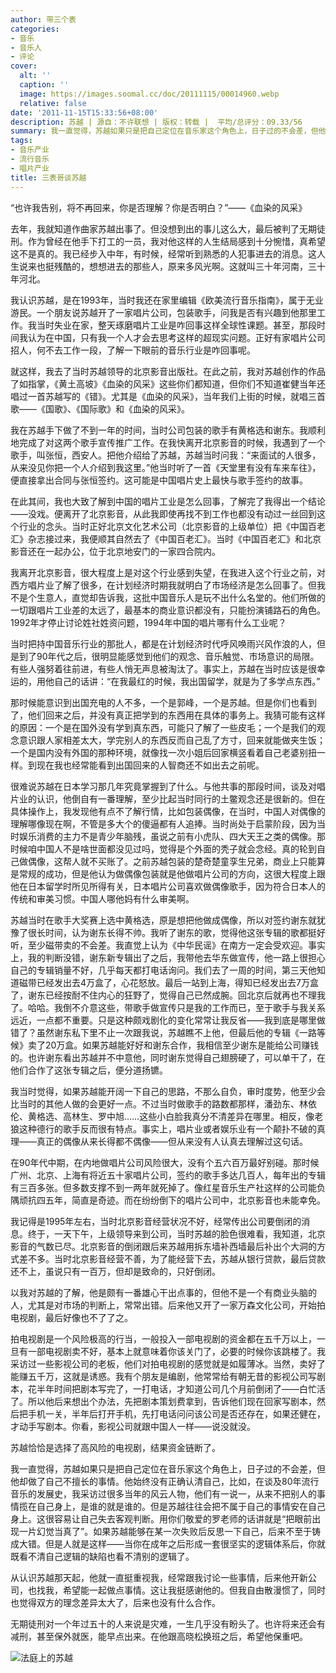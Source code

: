 ```yaml
---
author: 带三个表
categories:
- 音乐
- 音乐人
- 评论
cover:
  alt: ''
  caption: ''
  image: https://images.soomal.cc/doc/20111115/00014960.webp
  relative: false
date: '2011-11-15T15:33:56+08:00'
description: 苏越 | 源自：不许联想 | 版权：转载 |  平均/总评分：09.33/56
summary: 我一直觉得，苏越如果只是把自己定位在音乐家这个角色上，日子过的不会差，但他却做了自己不擅长的事情。他始终没有正确认清自己，比如，在谈及80年流行音乐的发展史，我采访过很多当年的风云人物，他们有一说一，从来不把别人的事情揽在自己身上，是谁的就是谁的。但是苏越往往会把不属于自己的事情安在自己身上。这很容易让自己失去客观判断……
tags:
- 音乐产业
- 流行音乐
- 唱片产业
title: 三表哥谈苏越
---
```


“也许我告别，将不再回来，你是否理解？你是否明白？”――《血染的风采》

去年，我就知道作曲家苏越出事了。但没想到出的事儿这么大，最后被判了无期徒刑。作为曾经在他手下打工的一员，我对他这样的人生结局感到十分惋惜，真希望这不是真的。我已经步入中年，有时候，经常听到熟悉的人犯事进去的消息。这人生说来也挺残酷的，想想进去的那些人，原来多风光啊。这就叫三十年河南，三十年河北。

我认识苏越，是在1993年，当时我还在家里编辑《欧美流行音乐指南》，属于无业游民。一个朋友说苏越开了一家唱片公司，包装歌手，问我是否有兴趣到他那里工作。我当时失业在家，整天琢磨唱片工业是咋回事这样全球性课题。甚至，那段时间我认为在中国，只有我一个人才会去思考这样的超现实问题。正好有家唱片公司招人，何不去工作一段，了解一下眼前的音乐行业是咋回事呢。

就这样，我去了当时苏越领导的北京影音出版社。在此之前，我对苏越创作的作品了如指掌，《黄土高坡》《血染的风采》这些你们都知道，但你们不知道崔健当年还唱过一首苏越写的《错》。尤其是《血染的风采》，当年我们上街的时候，就唱三首歌――《国歌》、《国际歌》和《血染的风采》。

我在苏越手下做了不到一年的时间，当时公司包装的歌手有黄格选和谢东。我顺利地完成了对这两个歌手宣传推广工作。在我快离开北京影音的时候，我遇到了一个歌手，叫张恒，西安人。把他介绍给了苏越，苏越当时问我：“来面试的人很多，从来没见你把一个人介绍到我这里。”他当时听了一首《天堂里有没有车来车往》，便直接拿出合同与张恒签约。这可能是中国唱片史上最快与歌手签约的故事。

在此其间，我也大致了解到中国的唱片工业是怎么回事，了解完了我得出一个结论――没戏。便离开了北京影音，从此我即使再找不到工作也都没有动过一丝回到这个行业的念头。当时正好北京文化艺术公司（北京影音的上级单位）把《中国百老汇》杂志接过来，我便顺其自然去了《中国百老汇》。当时《中国百老汇》和北京影音还在一起办公，位于北京地安门的一家四合院内。

我离开北京影音，很大程度上是对这个行业感到失望，在我进入这个行业之前，对西方唱片业了解了很多，在计划经济时期我就明白了市场经济是怎么回事了。但我不是个生意人，直觉却告诉我，这批中国音乐人是玩不出什么名堂的。他们所做的一切跟唱片工业差的太远了，最基本的商业意识都没有，只能扮演铺路石的角色。1992年才停止讨论姓社姓资问题，1994年中国的唱片哪有什么工业呢？

当时把持中国音乐行业的那批人，都是在计划经济时代呼风唤雨兴风作浪的人，但是到了90年代之后，很明显能感觉到他们的观念、音乐触觉、市场意识的局限。有些人强努着往前进，有些人悄无声息被淘汰了。事实上，苏越在当时应该是很幸运的，用他自己的话讲：“在我最红的时候，我出国留学，就是为了多学点东西。”

那时候能意识到出国充电的人不多，一个是郭峰，一个是苏越。但是你们也看到了，他们回来之后，并没有真正把学到的东西用在具体的事务上。我猜可能有这样的原因：一个是在国外没有学到真东西，可能只了解了一些皮毛；一个是我们的观念意识跟人家相差太大，学完别人的东西反而自己乱了方寸，回来就能做夹生饭；一个是国内没有外国的那种环境，就像找一次小姐后回家横竖看着自己老婆别扭一样。到现在我也经常能看到出国回来的人智商还不如出去之前呢。

很难说苏越在日本学习那几年究竟掌握到了什么。与他共事的那段时间，谈及对唱片业的认识，他倒自有一番理解，至少比起当时同行的土鳖观念还是很新的。但在具体操作上，我发现他有点不了解行情，比如包装偶像，在当时，中国人对偶像的理解哪像现在啊，不管是多大个的傻逼都有人追捧。当时尚处于启蒙阶段，因为当时娱乐消费的主力不是青少年脑残，虽说之前有小虎队、四大天王之类的偶像。那时候咱中国人不是啥世面都没见过吗，觉得是个外面的秃子就会念经。真的轮到自己做偶像，这帮人就不买账了。之前苏越包装的楚奇楚童孪生兄弟，商业上只能算是常规的成功，但是他认为做偶像包装就是他做唱片公司的方向，这很大程度上跟他在日本留学时所见所得有关，日本唱片公司喜欢做偶像歌手，因为符合日本人的传统和审美习惯。中国人哪他妈有什么审美啊。

苏越当时在歌手大奖赛上选中黄格选，原是想把他做成偶像，所以对签约谢东就犹豫了很长时间，认为谢东长得不帅。我听了谢东的歌，觉得他这张专辑的歌都挺好听，至少磁带卖的不会差。我直觉上认为《中华民谣》在南方一定会受欢迎。事实上，我的判断没错，谢东新专辑出了之后，我带他去华东做宣传，他一路上很担心自己的专辑销量不好，几乎每天都打电话询问。我们去了一周的时间，第三天他知道磁带已经发出去4万盒了，心花怒放。最后一站到上海，得知已经发出去7万盒了，谢东已经按耐不住内心的狂野了，觉得自己已然成腕。回北京后就再也不理我了。哈哈。我倒不介意这些，带歌手做宣传只是我的工作而已，至于歌手与我关系远近，一点都不重要。只是这种颇戏剧化的变化常常让我反省――我到底是哪里做错了？虽然谢东私下里不止一次跟我说，苏越瞧不上他，但最后他的专辑《一路等候》卖了20万盒。如果苏越能好好和谢东合作，我相信至少谢东是能给公司赚钱的。也许谢东看出苏越并不中意他，同时谢东觉得自己翅膀硬了，可以单干了，在他们合作了这张专辑之后，便分道扬镳。

我当时觉得，如果苏越能开阔一下自己的思路，不那么自负，审时度势，他至少会比当时的其他人做的会更好一点。不过当时做歌手的路数都那样，潘劲东、林依伦、黄格选、高林生、罗中旭……这些小白脸我真分不清差异在哪里。相反，像老狼这种德行的歌手反而很有特点。事实上，唱片业或者娱乐业有一个颠扑不破的真理――真正的偶像从来长得都不偶像――但从来没有人认真去理解过这句话。

在90年代中期，在内地做唱片公司风险很大，没有个五六百万最好别碰。那时候广州、北京、上海有将近五十家唱片公司，签约的歌手多达几百人，每年出的专辑有三百多张。但多数支撑不到一两年就死掉了。像红星音乐生产社这样的公司能负隅顽抗四五年，简直是奇迹。而在纷纷倒下的唱片公司中，北京影音也未能幸免。

我记得是1995年左右，当时北京影音经营状况不好，经常传出公司要倒闭的消息。终于，一天下午，上级领导来到公司，当时苏越的脸色很难看，我知道，北京影音的气数已尽。北京影音的倒闭跟后来苏越用拆东墙补西墙最后补出个大洞的方式差不多。当时北京影音经营不善，为了能经营下去，苏越从银行贷款，最后贷款还不上，虽说只有一百万，但却是致命的，只好倒闭。

以我对苏越的了解，他是颇有一番雄心干出点事的，但他不是一个有商业头脑的人，尤其是对市场的判断上，常常出错。后来他又开了一家万森文化公司，开始拍电视剧，最后好像也不了了之。

拍电视剧是一个风险极高的行当，一般投入一部电视剧的资金都在五千万以上，一旦有一部电视剧卖不好，基本上就意味着你该关门了，必要的时候你该跳楼了。我采访过一些影视公司的老板，他们对拍电视剧的感觉就是如履薄冰。当然，卖好了能赚五千万，这就是诱惑。我有个朋友是编剧，他常常给有朝无昔的影视公司写剧本，花半年时间把剧本写完了，一打电话，才知道公司几个月前倒闭了――白忙活了。所以他后来想出个办法，先把剧本策划费拿到，告诉他们现在回家写剧本，然后把手机一关，半年后打开手机，先打电话问问该公司是否还存在，如果还健在，才动手写剧本。你看，影视公司就跟中国人一样――说没就没。

苏越恰恰是选择了高风险的电视剧，结果资金链断了。

我一直觉得，苏越如果只是把自己定位在音乐家这个角色上，日子过的不会差，但他却做了自己不擅长的事情。他始终没有正确认清自己，比如，在谈及80年流行音乐的发展史，我采访过很多当年的风云人物，他们有一说一，从来不把别人的事情揽在自己身上，是谁的就是谁的。但是苏越往往会把不属于自己的事情安在自己身上。这很容易让自己失去客观判断。用你们敬爱的罗老师的话讲就是“把眼前出现一片幻觉当真了”。如果苏越能够在某一次失败后反思一下自己，后来不至于铸成大错。但是人就是这样――当你在成年之后形成一套很坚实的逻辑体系后，你就既看不清自己逻辑的缺陷也看不清别的逻辑了。

从认识苏越那天起，他就一直挺重视我，经常跟我讨论一些事情，后来他开新公司，也找我，希望能一起做点事情。这让我挺感谢他的。但我自由散漫惯了，同时也觉得双方的理念差异太大了，后来也没有什么合作。

无期徒刑对一个年过五十的人来说是灾难，一生几乎没有盼头了。也许将来还会有减刑，甚至保外就医，能早点出来。在他跟高晓松换班之后，希望他保重吧。

![法庭上的苏越](https://images.soomal.cc/doc/20111115/00014960.webp)